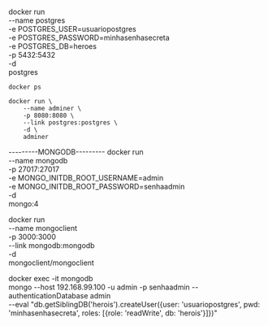 docker run \
    --name postgres \
    -e POSTGRES_USER=usuariopostgres \
    -e POSTGRES_PASSWORD=minhasenhasecreta \
    -e POSTGRES_DB=heroes \
    -p 5432:5432 \
    -d \
    postgres

    docker ps

    docker run \
        --name adminer \
        -p 8080:8080 \
        --link postgres:postgres \
        -d \
        adminer


---------MONGODB---------
docker run \
    --name mongodb \
    -p 27017:27017 \
    -e MONGO_INITDB_ROOT_USERNAME=admin \
    -e MONGO_INITDB_ROOT_PASSWORD=senhaadmin \
    -d \
    mongo:4

docker run \
    --name mongoclient \
    -p 3000:3000 \
    --link mongodb:mongodb \
    -d \
    mongoclient/mongoclient

docker exec -it mongodb\
    mongo --host 192.168.99.100 -u admin -p senhaadmin --authenticationDatabase admin \
    --eval "db.getSiblingDB('herois').createUser({user: 'usuariopostgres', pwd: 'minhasenhasecreta', roles: [{role: 'readWrite', db: 'herois'}]})" 